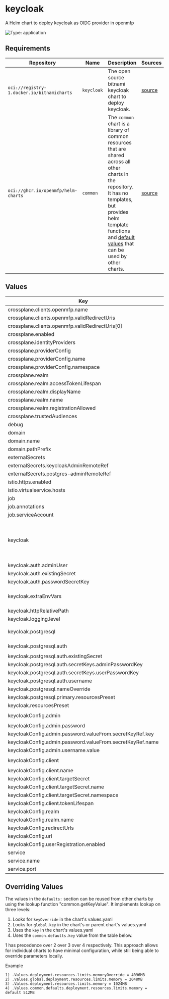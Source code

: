 # keycloak

A Helm chart to deploy keycloak as OIDC provider in openmfp

![Type: application](https://img.shields.io/badge/Type-application-informational?style=flat-square)

## Requirements

| Repository | Name | Description | Sources |
|------------|------|-------------|---------|
| `oci://registry-1.docker.io/bitnamicharts` | `keycloak` | The open source bitnami keycloak chart to deploy keycloak. | [source](https://github.com/bitnami/charts/tree/main/bitnami/keycloak) |
| `oci://ghcr.io/openmfp/helm-charts` | `common` | The `common` chart is a library of common resources that are shared across all other charts in the repository. It has no templates, but provides helm template functions and [default values](https://github.com/openmfp/helm-charts/blob/main/charts/common/values.yaml) that can be used by other charts. |[source](https://github.com/openmfp/helm-charts/tree/main/charts/common)|
## Values
| Key | Type | Default | Description |
|-----|------|---------|-------------|
| crossplane.clients.openmfp.name | string | `"OpenMFP"` | name of the client |
| crossplane.clients.openmfp.validRedirectUris | list | `["http://localhost:8000/callback*","http://localhost:4300/callback*"]` | valid redirect uris for the client |
| crossplane.clients.openmfp.validRedirectUris[0] | string | `"http://localhost:8000/callback*"` | keycloak callback url |
| crossplane.enabled | bool | `true` | toggle to enable/disable crossplane |
| crossplane.identityProviders | object | `{}` |  |
| crossplane.providerConfig | object | `{"name":"keycloak-provider-config","namespace":"openmfp-system"}` | crossplane provider config |
| crossplane.providerConfig.name | string | `"keycloak-provider-config"` | name of the client |
| crossplane.providerConfig.namespace | string | `"openmfp-system"` | client namespace |
| crossplane.realm | object | `{"accessTokenLifespan":"8h","displayName":"OpenMFP","name":"openmfp","registrationAllowed":true}` | crossplane realm config |
| crossplane.realm.accessTokenLifespan | string | `"8h"` | realm access token lifespan |
| crossplane.realm.displayName | string | `"OpenMFP"` | realm display name |
| crossplane.realm.name | string | `"openmfp"` | realm name |
| crossplane.realm.registrationAllowed | bool | `true` | realm registration allowed |
| crossplane.trustedAudiences | list | `[]` |  |
| debug | bool | `false` | debug mode |
| domain | object | `{"name":"openmfp.org","pathPrefix":"/keycloak"}` | domain configuration |
| domain.name | string | `"openmfp.org"` | domain name |
| domain.pathPrefix | string | `"/keycloak"` | path prefix |
| externalSecrets | object | `{"keycloakAdminRemoteRef":"","postgres-adminRemoteRef":""}` | external secrets configuration |
| externalSecrets.keycloakAdminRemoteRef | string | `""` | keycloak admin secret |
| externalSecrets.postgres-adminRemoteRef | string | `""` | postgres admin secret |
| istio.https.enabled | bool | `false` | toggle to enable/disable https |
| istio.virtualservice.hosts | list | `["*"]` | istio virtual service hosts |
| job | object | `{"annotations":{"argocd.argoproj.io/hook":"PostSync"},"serviceAccount":"keycloak-client-creation"}` | job configuration |
| job.annotations | object | `{"argocd.argoproj.io/hook":"PostSync"}` | custom job annotations |
| job.serviceAccount | string | `"keycloak-client-creation"` | job ServiceAccount name |
| keycloak | object | `{"auth":{"adminUser":"keycloak-admin","existingSecret":"keycloak-admin","passwordSecretKey":"secret"},"extraEnvVars":[{"name":"KEYCLOAK_USER","value":"keycloak-admin"},{"name":"KEYCLOAK_PASSWORD","valueFrom":{"secretKeyRef":{"key":"secret","name":"keycloak-admin"}}},{"name":"JAVA_OPTS_APPEND","value":"-Djgroups.dns.query=openmfp-keycloak-headless.openmfp-system.svc.cluster.local"}],"httpRelativePath":"/keycloak/","logging":{"level":"DEBUG"},"postgresql":{"auth":{"existingSecret":"","secretKeys":{"adminPasswordKey":"password","userPasswordKey":"password"},"username":"keycloak"},"nameOverride":"postgresql-keycloak","primary":{"resourcesPreset":"none"}},"resourcesPreset":"none"}` | configuration passed to the child 'keyclaok' chart https://github.com/bitnami/charts/tree/main/bitnami/keycloak |
| keycloak.auth.adminUser | string | `"keycloak-admin"` | keycloak admin user |
| keycloak.auth.existingSecret | string | `"keycloak-admin"` | keycloak admin secret |
| keycloak.auth.passwordSecretKey | string | `"secret"` | keycloak admin secret key |
| keycloak.extraEnvVars | list | `[{"name":"KEYCLOAK_USER","value":"keycloak-admin"},{"name":"KEYCLOAK_PASSWORD","valueFrom":{"secretKeyRef":{"key":"secret","name":"keycloak-admin"}}},{"name":"JAVA_OPTS_APPEND","value":"-Djgroups.dns.query=openmfp-keycloak-headless.openmfp-system.svc.cluster.local"}]` | keycloak environment variables (raw) For Arm64 arch (especially Apple M4), add -XX:UseSVE=0 to JAVA_OPTS_APPEND |
| keycloak.httpRelativePath | string | `"/keycloak/"` | keycloak http relative path |
| keycloak.logging.level | string | `"DEBUG"` | keycloak logging level |
| keycloak.postgresql | object | `{"auth":{"existingSecret":"","secretKeys":{"adminPasswordKey":"password","userPasswordKey":"password"},"username":"keycloak"},"nameOverride":"postgresql-keycloak","primary":{"resourcesPreset":"none"}}` | configuration for the postgresql sub-chart |
| keycloak.postgresql.auth | object | `{"existingSecret":"","secretKeys":{"adminPasswordKey":"password","userPasswordKey":"password"},"username":"keycloak"}` | authorization configuration |
| keycloak.postgresql.auth.existingSecret | string | `""` | existing secret name |
| keycloak.postgresql.auth.secretKeys.adminPasswordKey | string | `"password"` | admin password key |
| keycloak.postgresql.auth.secretKeys.userPasswordKey | string | `"password"` | user password key |
| keycloak.postgresql.auth.username | string | `"keycloak"` | postgresql username |
| keycloak.postgresql.nameOverride | string | `"postgresql-keycloak"` | postgresql name override |
| keycloak.postgresql.primary.resourcesPreset | string | `"none"` | primary postgresql resources preset |
| keycloak.resourcesPreset | string | `"none"` | keycloak resources preset |
| keycloakConfig.admin | object | `{"password":{"valueFrom":{"secretKeyRef":{"key":"secret","name":"keycloak-admin"}}},"username":{"value":"keycloak-admin"}}` | admin user configuration |
| keycloakConfig.admin.password | object | `{"valueFrom":{"secretKeyRef":{"key":"secret","name":"keycloak-admin"}}}` | admin password |
| keycloakConfig.admin.password.valueFrom.secretKeyRef.key | string | `"secret"` | key of the password in the secret |
| keycloakConfig.admin.password.valueFrom.secretKeyRef.name | string | `"keycloak-admin"` | name of the secret containing the password |
| keycloakConfig.admin.username.value | string | `"keycloak-admin"` | username |
| keycloakConfig.client | object | `{"name":"openmfp","targetSecret":{"name":"portal-client-secret-openmfp","namespace":"openmfp-system"},"tokenLifespan":3600}` | client configuration |
| keycloakConfig.client.name | string | `"openmfp"` | client name |
| keycloakConfig.client.targetSecret | object | `{"name":"portal-client-secret-openmfp","namespace":"openmfp-system"}` | target secret options |
| keycloakConfig.client.targetSecret.name | string | `"portal-client-secret-openmfp"` | secret name |
| keycloakConfig.client.targetSecret.namespace | string | `"openmfp-system"` | secret namespace |
| keycloakConfig.client.tokenLifespan | int | `3600` | token lifespan |
| keycloakConfig.realm | object | `{"name":"master"}` | realm configuration |
| keycloakConfig.realm.name | string | `"master"` | realm name |
| keycloakConfig.redirectUrls | list | `["http://localhost:8000/callback*"]` | redirect urls |
| keycloakConfig.url | string | `"http://openmfp-keycloak.openmfp-system.svc.cluster.local/keycloak"` | url of the keycloak server |
| keycloakConfig.userRegistration.enabled | bool | `true` | toggle to enable/disable user registration |
| service | object | `{"name":"openmfp-keycloak","port":80}` | service configuration |
| service.name | string | `"openmfp-keycloak"` | service name |
| service.port | int | `80` | service port |

## Overriding Values

The values in the `defaults:` section can be reused from other charts by using the lookup function "common.getKeyValue". It implements lookup on three levels:

1. Looks for `keyOverride` in the chart's values.yaml
2. Looks for `global.key` in the chart's or parent chart's values.yaml
3. Uses the `key` in the chart's values.yaml
4. Uses the `common.defaults.key` value from the table below.

1 has precedence over 2 over 3 over 4 respectively. This approach allows for individual charts to have minimal configuration, while still being able to override parameters locally.

Example
```
1) .Values.deployment.resources.limits.memoryOverride = 4096MB
2) .Values.global.deployment.resources.limits.memory = 2048MB
3) .Values.deployment.resources.limits.memory = 1024MB
4) .Values.common.defaults.deployment.resources.limits.memory = default 512MB
```
